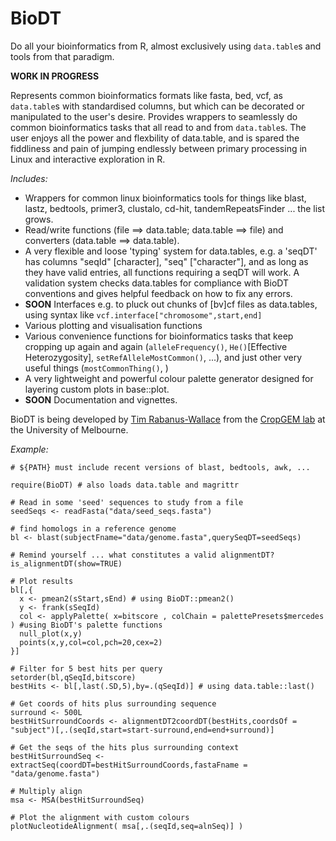 # BioDT

Do all your bioinformatics from R, almost exclusively using `data.table`s and tools from that paradigm.

**WORK IN PROGRESS**

Represents common bioinformatics formats like fasta, bed, vcf, as `data.table`s with standardised columns, but which can be decorated or manipulated to the user's desire. Provides wrappers to seamlessly do common bioinformatics tasks that all read to and from `data.table`s. The user enjoys all the power and flexbility of data.table, and is spared the fiddliness and pain of jumping endlessly between primary processing in Linux and interactive exploration in R.

*Includes:*
- Wrappers for common linux bioinformatics tools for things like blast, lastz, bedtools, primer3, clustalo, cd-hit, tandemRepeatsFinder ... the list grows.
- Read/write functions (file ==> data.table; data.table ==> file) and converters (data.table ==> data.table).
- A very flexible and loose 'typing' system for data.tables, e.g. a 'seqDT' has columns "seqId" [character], "seq" ["character"], and as long as they have valid entries, all functions requiring a seqDT will work. A validation system checks data.tables for compliance with BioDT conventions and gives helpful feedback on how to fix any errors.
- **SOON** Interfaces e.g. to pluck out chunks of [bv]cf files as data.tables, using syntax like `vcf.interface["chromosome",start,end]`
- Various plotting and visualisation functions
- Various convenience functions for bioinformatics tasks that keep cropping up again and again (`alleleFrequency()`, `He()`[Effective Heterozygosity], `setRefAlleleMostCommon()`, ...), and just other very useful things (`mostCommonThing()`, )
- A very lightweight and powerful colour palette generator designed for layering custom plots in base::plot.
- **SOON** Documentation and vignettes.

BioDT is being developed by [Tim Rabanus-Wallace](https://safes.unimelb.edu.au/research/cropgem-lab#people) from the [CropGEM lab](https://safes.unimelb.edu.au/research/cropgem-lab) at the University of Melbourne.

*Example:*
```
# ${PATH} must include recent versions of blast, bedtools, awk, ...

require(BioDT) # also loads data.table and magrittr

# Read in some 'seed' sequences to study from a file
seedSeqs <- readFasta("data/seed_seqs.fasta")

# find homologs in a reference genome
bl <- blast(subjectFname="data/genome.fasta",querySeqDT=seedSeqs)

# Remind yourself ... what constitutes a valid alignmentDT?
is_alignmentDT(show=TRUE)

# Plot results
bl[,{
  x <- pmean2(sStart,sEnd) # using BioDT::pmean2()
  y <- frank(sSeqId)
  col <- applyPalette( x=bitscore , colChain = palettePresets$mercedes ) #using BioDT's palette functions
  null_plot(x,y)
  points(x,y,col=col,pch=20,cex=2)
}]

# Filter for 5 best hits per query
setorder(bl,qSeqId,bitscore)
bestHits <- bl[,last(.SD,5),by=.(qSeqId)] # using data.table::last()

# Get coords of hits plus surrounding sequence
surround <- 500L
bestHitSurroundCoords <- alignmentDT2coordDT(bestHits,coordsOf = "subject")[,.(seqId,start=start-surround,end=end+surround)]

# Get the seqs of the hits plus surrounding context
bestHitSurroundSeq <- extractSeq(coordDT=bestHitSurroundCoords,fastaFname = "data/genome.fasta")

# Multiply align
msa <- MSA(bestHitSurroundSeq)

# Plot the alignment with custom colours
plotNucleotideAlignment( msa[,.(seqId,seq=alnSeq)] )

```
